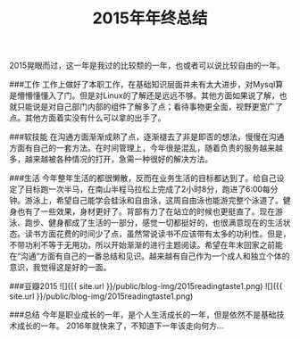 ﻿---
layout: post
title: 2015年年终总结
category: 生活琐碎
---

2015晃眼而过，这一年是我过的比较颓的一年，也或者可以说比较自由的一年。


###工作
工作上做好了本职工作，在基础知识层面并未有太大进步，对Mysql算是懵懵懂懂入了门。但是对Linux的了解还是远远不够。其他方面如果说了解，也就只能说是对自己部门内部的组件了解多了点；看待事物更全面，视野更宽广了点。其他方面着实没有什么可以拿的出手了。


###软技能
在沟通方面渐渐成熟了点，逐渐褪去了非是即否的想法，慢慢在沟通方面有自己的一套方法。在时间管理上，今年很是混乱，随着负责的服务越来越多，越来越被各种情况的打开，急需一种很好的解决方法。

###生活
今年整年生活的都很懒散，反而在业务生活的目标都达到了。给自己设定了目标跑一次半马，在南山半程马拉松上完成了2小时8分，跑进了6:00每分钟。游泳上，希望自己能学会蛙泳和自由泳，这周自由泳也能游完整个泳道了。健身也有了一些效果，身材更好了。背部有力了在站立的时候也更挺直了。现在游泳、跑步、健身都成了生活的一部分，感觉一切都挺好的，也很满意现在的生活状态。读书方面花费的时间少了点，虽然常说读书不应该带有太多的功利性。但是，不带功利不等于无用功，所以开始渐渐的进行主题阅读。希望在年末回家之前能在“沟通”方面有自己的一番总结和见识。越来越有自己作为一个成人和独立个体的意识，我觉得这是好的一面。

###豆瓣2015
![]({{ site.url }}/public/blog-img/2015readingtaste1.png)
![]({{ site.url }}/public/blog-img/2015readingtaste1.png)

###总结
今年是职业成长的一年，是个人生活成长的一年，但是依然不是基础技术成长的一年。
2016年就快来了，不知道下一年该走向何方...